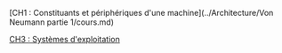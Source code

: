 [CH1 : Constituants et périphériques d'une machine](../Architecture/Von Neumann partie 1/cours.md)

[CH3 : Systèmes d'exploitation](../Architecture/OS/cours.md)
